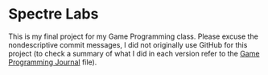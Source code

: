 # Spectre Labs
This is my final project for my Game Programming class. Please excuse the nondescriptive commit messages, I did not originally use GitHub for this project (to check a summary of what I did in each version refer to the [Game Programming Journal](../blob/master/other/Game%20Programming%20Journal.pdf) file).
